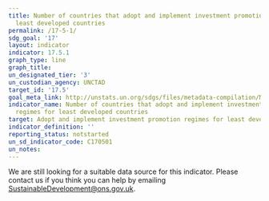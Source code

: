 ```yaml
---
title: Number of countries that adopt and implement investment promotion regimes for
  least developed countries
permalink: /17-5-1/
sdg_goal: '17'
layout: indicator
indicator: 17.5.1
graph_type: line
graph_title:
un_designated_tier: '3'
un_custodian_agency: UNCTAD
target_id: '17.5'
goal_meta_link: http://unstats.un.org/sdgs/files/metadata-compilation/Metadata-Goal-17.pdf
indicator_name: Number of countries that adopt and implement investment promotion
  regimes for least developed countries
target: Adopt and implement investment promotion regimes for least developed countries
indicator_definition: ''
reporting_status: notstarted
un_sd_indicator_code: C170501
un_notes:
---
```


We are still looking for a suitable data source for this indicator. Please contact us if you think you can help by emailing <a href="mailto:SustainableDevelopment@ons.gov.uk">SustainableDevelopment@ons.gov.uk</a>.


